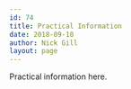 ```yaml
---
id: 74
title: Practical Information
date: 2018-09-18
author: Nick Gill
layout: page
---
```


Practical information here.
